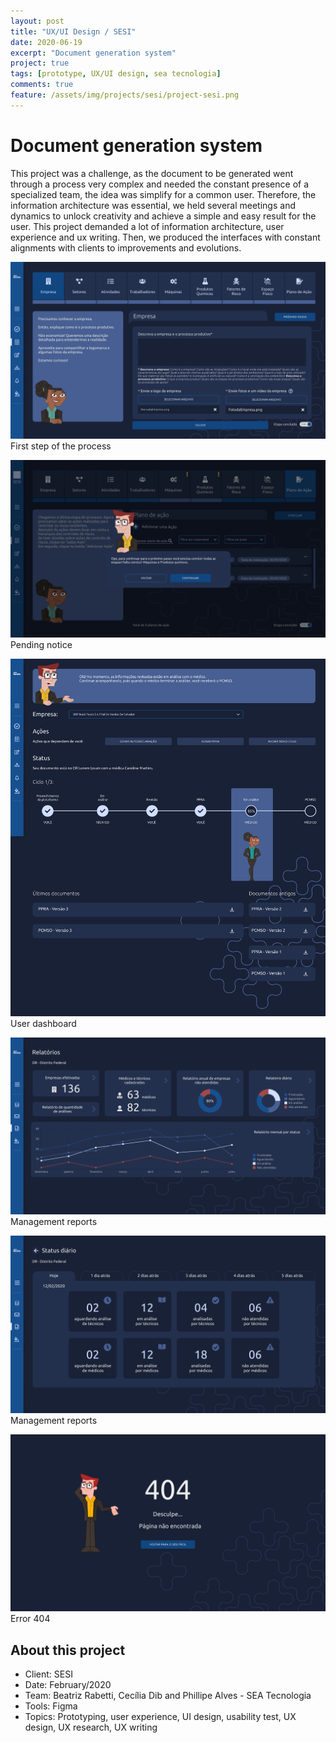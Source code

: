```yaml
---
layout: post
title: "UX/UI Design / SESI"
date: 2020-06-19
excerpt: "Document generation system"
project: true
tags: [prototype, UX/UI design, sea tecnologia]
comments: true
feature: /assets/img/projects/sesi/project-sesi.png
---
```


# Document generation system

This project was a challenge, as the document to be generated went through a process very complex and needed the constant presence of a specialized team, the idea was simplify for a common user. Therefore, the information architecture was essential, we held several meetings and dynamics to unlock creativity and achieve a simple and easy result for the user. This project demanded a lot of information architecture, user experience and ux writing. Then, we produced the interfaces with constant alignments with clients to improvements and evolutions. 

![SESI Project](/assets/img/projects/sesi/empresa.png) 
First step of the process

![SESI Project](/assets/img/projects/sesi/plano-de-acao-pendencia.png) 
Pending notice

![TSESI Project](/assets/img/projects/sesi/dashboard.png) 
User dashboard

![SESI Project](/assets/img/projects/sesi/relatorios-gestor.png) 
Management reports

![SESI Project](/assets/img/projects/sesi/resumo-diario-gestor.png) 
Management reports

![SESI Project](/assets/img/projects/sesi/404.png) 
Error 404

## About this project
* Client: SESI
* Date: February/2020
* Team: Beatriz Rabetti, Cecília Dib and Phillipe Alves - SEA Tecnologia
* Tools: Figma
* Topics: Prototyping, user experience, UI design, usability test, UX design, UX research, UX writing